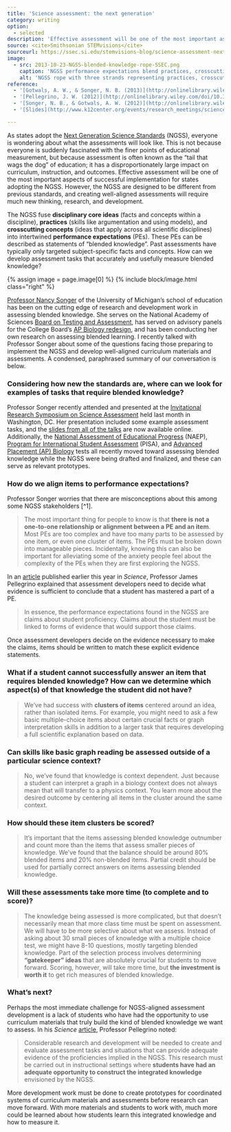```yaml
---
title: 'Science assessment: the next generation'
category: writing
option:
  - selected
description: 'Effective assessment will be one of the most important aspects of successful implementation for states adopting the NGSS. How can we develop assessment tasks that accurately measure blended knowledge?'
source: <cite>Smithsonian STEMvisions</cite>
sourceurl: https://ssec.si.edu/stemvisions-blog/science-assessment-next-generation
image:
  - src: 2013-10-23-NGSS-blended-knowledge-rope-SSEC.png
    caption: 'NGSS performance expectations blend practices, crosscutting concepts, and core ideas. Image copyright Smithsonian Science Education Center (SSEC).'
    alt: 'NGSS rope with three strands representing practices, crosscutting concepts, and core ideas'
reference:
  - '[Gotwals, A. W., & Songer, N. B. (2013)](http://onlinelibrary.wiley.com/doi/10.1002/tea.21083/abstract). Validity Evidence for Learning Progression-Based Assessment Items That Fuse Core Disciplinary Ideas and Science Practices. <cite>Journal of Research in Science Teaching</cite>, 50(5), n/a–n/a. doi:10.1002/tea.21083'
  - '[Pellegrino, J. W. (2012)](http://onlinelibrary.wiley.com/doi/10.1002/tea.21032/abstract). Assessment of science learning: Living in interesting times. <cite>Journal of Research in Science Teaching</cite>, 49(6), 831–841. doi:10.1002/tea.21032'
  - '[Songer, N. B., & Gotwals, A. W. (2012)](http://onlinelibrary.wiley.com/doi/10.1002/tea.20454/abstract). Guiding explanation construction by children at the entry points of learning progressions. <cite>Journal of Research in Science Teaching</cite>, 49(2), 141–165. doi:10.1002/tea.20454'
  - '[Slides](http://www.k12center.org/events/research_meetings/science_assessment.html) from the Invitational Research Symposium on Science Assessment (September 2013), Washington, DC.'

---
```


As states adopt the [Next Generation Science Standards](http://www.nextgenscience.org/next-generation-science-standards) (NGSS), everyone is wondering about what the assessments will look like. This is not because everyone is suddenly fascinated with the finer points of educational measurement, but because assessment is often known as the “tail that wags the dog” of education; it has a disproportionately large impact on curriculum, instruction, and outcomes. Effective assessment will be one of the most important aspects of successful implementation for states adopting the NGSS. However, the NGSS are designed to be different from previous standards, and creating well-aligned assessments will require much new thinking, research, and development.

The NGSS fuse **disciplinary core ideas** (facts and concepts within a discipline), **practices** (skills like argumentation and using models), and **crosscutting concepts** (ideas that apply across all scientific disciplines) into intertwined **performance expectations** (PEs). These PEs can be described as statements of “blended knowledge”. Past assessments have typically only targeted subject-specific facts and concepts. How can we develop assessment tasks that accurately and usefully measure blended knowledge?

{% assign image = page.image[0] %}
{% include block/image.html class="right" %}

[Professor Nancy Songer](http://sitemaker.umich.edu/songer/home) of the University of Michigan’s school of education has been on the cutting edge of research and development work in assessing blended knowledge. She serves on the National Academy of Sciences [Board on Testing and Assessment](http://sites.nationalacademies.org/DBASSE/BOTA/index.htm), has served on advisory panels for the College Board’s [AP Biology redesign](http://www.nytimes.com/2011/01/09/education/edlife/09ap-t.html?pagewanted=all&_r=1&), and has been conducting her own research on assessing blended learning. I recently talked with Professor Songer about some of the questions facing those preparing to implement the NGSS and develop well-aligned curriculum materials and assessments. A condensed, paraphrased summary of our conversation is below.

### Considering how new the standards are, where can we look for examples of tasks that require blended knowledge?

Professor Songer recently attended and presented at the [Invitational Research Symposium on Science Assessment](http://www.k12center.org/events/research_meetings/science_assessment.html) held last month in Washington, DC. Her presentation included some example assessment tasks, and the [slides from all of the talks](http://www.k12center.org/events/research_meetings/science_assessment.html) are now available online. Additionally, the [National Assessment of Educational Progress](http://www.naepnet.org/imis15_prod/NAEPPub/Home/NAEPPub/Home.aspx) (NAEP), [Program for International Student Assessment](http://www.oecd.org/pisa/) (PISA), and [Advanced Placement (AP) Biology](http://apcentral.collegeboard.com/apc/public/courses/teachers_corner/2117.html) tests all recently moved toward assessing blended knowledge while the NGSS were being drafted and finalized, and these can serve as relevant prototypes.  

### How do we align items to performance expectations?

Professor Songer worries that there are misconceptions about this among some NGSS stakeholders [^1].

> The most important thing for people to know is that **there is not a one-to-one relationship or alignment between a PE and an item**. Most PEs are too complex and have too many parts to be assessed by one item, or even one cluster of items. The PEs must be broken down into manageable pieces. Incidentally, knowing this can also be important for alleviating some of the anxiety people feel about the complexity of the PEs when they are first exploring the NGSS.   

In an [article](http://www.sciencemag.org/content/340/6130/320.abstract) published earlier this year in <cite>Science</cite>, Professor James Pellegrino explained that assessment developers need to decide what evidence is sufficient to conclude that a student has mastered a part of a PE.

> In essence, the performance expectations found in the NGSS are claims about student proficiency. Claims about the student must be linked to forms of evidence that would support those claims.

Once assessment developers decide on the evidence necessary to make the claims, items should be written to match these explicit evidence statements.

### What if a student cannot successfully answer an item that requires blended knowledge? How can we determine which aspect(s) of that knowledge the student did not have?

> We’ve had success with **clusters of items** centered around an idea, rather than isolated items. For example, you might need to ask a few basic multiple-choice items about certain crucial facts or graph interpretation skills in addition to a larger task that requires developing a full scientific explanation based on data.

### Can skills like basic graph reading be assessed outside of a particular science context?

> No, we’ve found that knowledge is context dependent. Just because a student can interpret a graph in a biology context does not always mean that will transfer to a physics context. You learn more about the desired outcome by centering all items in the cluster around the same context.  

### How should these item clusters be scored?

> It’s important that the items assessing blended knowledge outnumber and count more than the items that assess smaller pieces of knowledge. We’ve found that the balance should be around 80% blended items and 20% non-blended items. Partial credit should be used for partially correct answers on items assessing blended knowledge.   

### Will these assessments take more time (to complete and to score)?

> The knowledge being assessed is more complicated, but that doesn’t necessarily mean that more class time must be spent on assessment. We will have to be more selective about what we assess. Instead of asking about 30 small pieces of knowledge with a multiple choice test, we might have 8-10 questions, mostly targeting blended knowledge. Part of the selection process involves determining **“gatekeeper” ideas** that are absolutely crucial for students to move forward. Scoring, however, will take more time, but **the investment is worth it** to get rich measures of blended knowledge.

### What’s next?

Perhaps the most immediate challenge for NGSS-aligned assessment development is a lack of students who have had the opportunity to use curriculum materials that truly build the kind of blended knowledge we want to assess. In his <cite>Science</cite> [article](http://www.sciencemag.org/content/340/6130/320.abstract), Professor Pellegrino noted:

>Considerable research and development will be needed to create and evaluate assessment tasks and situations that can provide adequate evidence of the proficiencies implied in the NGSS. This research must be carried out in instructional settings where **students have had an adequate opportunity to construct the integrated knowledge** envisioned by the NGSS.

More development work must be done to create prototypes for coordinated systems of curriculum materials and assessments before research can move forward. With more materials and students to work with, much more could be learned about how students learn this integrated knowledge and how to measure it.
